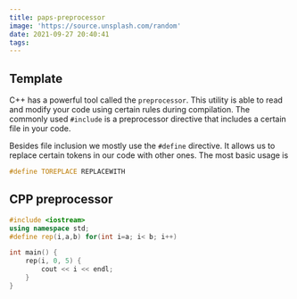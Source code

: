 ```yaml
---
title: paps-preprocessor
image: 'https://source.unsplash.com/random'
date: 2021-09-27 20:40:41
tags:
---
```

## Template
C++ has a powerful tool called the `preprocessor`. This utility is able to read and modify your code using certain rules during compilation. The commonly used `#include` is a preprocessor directive that includes a certain file in your code.

Besides file inclusion we mostly use the `#define` directive. It allows us to replace certain tokens in our code with other ones. The most basic usage is

```cpp
#define TOREPLACE REPLACEWITH
```

## CPP preprocessor

```cpp
#include <iostream>
using namespace std;
#define rep(i,a,b) for(int i=a; i< b; i++)

int main() {
	rep(i, 0, 5) {
		cout << i << endl;
	}
}

```